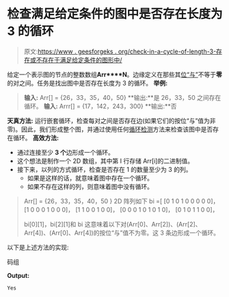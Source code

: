 # 检查满足给定条件的图中是否存在长度为 3 的循环

> 原文:[https://www . geesforgeks . org/check-in-a-cycle-of-length-3-存在或不存在于满足给定条件的图形中/](https://www.geeksforgeeks.org/check-if-a-cycle-of-length-3-exists-or-not-in-a-graph-that-satisfy-a-given-condition/)

给定一个表示图的节点的整数数组**Arr****N**。边缘定义在那些其[位“与”](https://www.geeksforgeeks.org/bitwise-operators-in-c-cpp/)不等于**零**的对之间。任务是找出图中是否存在长度为 3 的循环。
**举例:**

> **输入:** Arr[] = {26，33，35，40，50}
> **输出:**是
> 26，33，50 之间存在循环。
> **输入:** Arrr[] = {17，142，243，300}
> **输出:**否

**天真方法:**
运行嵌套循环，检查每对之间是否存在边(如果它们的按位“与”值为非零)。因此，我们形成整个图，并通过使用任何[循环检测](https://www.geeksforgeeks.org/detect-cycle-undirected-graph/)方法来检查该图中是否存在循环。
**高效方法:**

*   通过连接至少 **3 个**边形成一个循环。
*   这个想法是制作一个 2D 数组，其中第 I 行存储 Arr[i]的二进制值。
*   接下来，以列的方式循环，检查是否存在 1 的数量至少为 3 的列。
    *   如果是这样的话，就意味着图中存在一个循环。
    *   如果不存在这样的列，则意味着图中没有循环。

> Arr[] = {26，33，35，40，50 }
> 2D 阵列如下
> bi =[
> [0 1 0 1 0 0 0 0 0]，
> [1 0 0 0 1 0 0 0]，
> [1 1 0 0 1 0 0]，
> [0 0 0 1 0 1 0 1 0]，
> [0 1 0 1 1 0 0]，
> 
> bi[0][1]，bi[2][1]和 bi 这意味着以下对(Arr[0]、Arr[2])、(Arr[2]、Arr[4])、(Arr[0]、Arr[4])的按位“与”值不为零。这 3 条边形成一个循环。

以下是上述方法的实现:

码组

**Output:** 

```
Yes
```